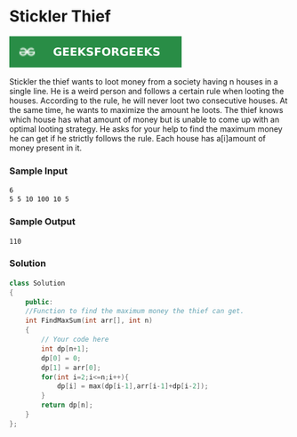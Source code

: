 # Stickler Thief

[![Problem Link](../assets/gfg.svg)](https://practice.geeksforgeeks.org/problems/stickler-theif-1587115621/1/#)

Stickler the thief wants to loot money from a society having n houses in a single line. He is a weird person and follows a certain rule when looting the houses. According to the rule, he will never loot two consecutive houses. At the same time, he wants to maximize the amount he loots. The thief knows which house has what amount of money but is unable to come up with an optimal looting strategy. He asks for your help to find the maximum money he can get if he strictly follows the rule. Each house has a[i]amount of money present in it.

### Sample Input

```
6
5 5 10 100 10 5
```

### Sample Output

```
110
```

### Solution

```cpp
class Solution
{
    public:
    //Function to find the maximum money the thief can get.
    int FindMaxSum(int arr[], int n)
    {
        // Your code here
        int dp[n+1];
        dp[0] = 0;
        dp[1] = arr[0];
        for(int i=2;i<=n;i++){
            dp[i] = max(dp[i-1],arr[i-1]+dp[i-2]);
        }
        return dp[n];
    }
};
```
